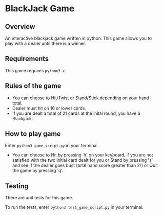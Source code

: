 # BlackJack Game

## Overview
An interactive blackjack game written in python. This game allows you to play with a dealer until there is a winner.

## Requirements
This game requires `python3.x`.

## Rules of the game
* You can choose to Hit/Twist or Stand/Stick depending on your hand total.
* Dealer must hit on 16 or lower cards.
* If you are dealt a  total of 21 cards at the inital round, you have a Blackjack.

## How to play game
Enter `python3 game_script.py` in your terminal.

* You can choose to Hit by pressing 'h' on your keyboard, if you are not
satisfied with the two initial card dealt for you or Stand by pressing 's' and
see if the dealer goes bust (total hand score greater than 21) or Quit the game by pressing 'q'.

## Testing
There are unit tests for this game.

To run the tests, enter `python3 test_game_script.py` in your terminal.
